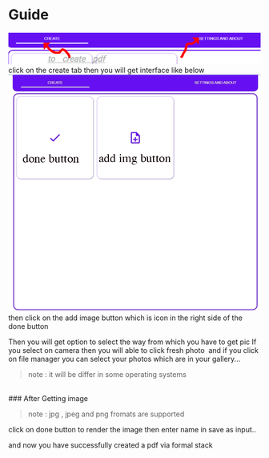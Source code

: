 # Guide

![navbar](navsc.png)
click on the create tab then you will get interface like below
![interface to create page in formal stack app](interface.png)
then click on the add image button which is icon in the right side of the done button



Then you will get option to select the way from which you have to get pic
If you select on camera then you will able to click fresh photo  and if you click on file manager you can select your photos which are in your gallery...
> note : it will be differ in some operating systems

<br>
### After Getting image

> note : jpg , jpeg and png fromats are supported

click on done button to render the image
then enter name in save as input..

and now you have successfully created a pdf via formal stack

<br>
<br>
